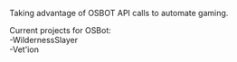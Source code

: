 Taking advantage of OSBOT API calls to automate gaming.  

Current projects for OSBot:  
  -WildernessSlayer  
  -Vet'ion  
